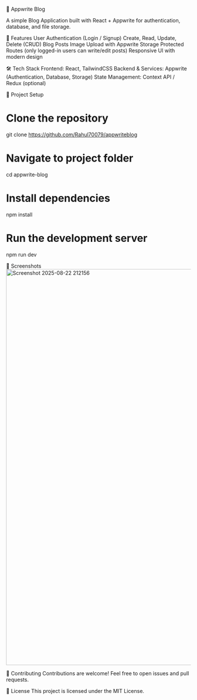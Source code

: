 📝 Appwrite Blog

A simple Blog Application built with React + Appwrite for authentication, database, and file storage.

🚀 Features
User Authentication (Login / Signup)
Create, Read, Update, Delete (CRUD) Blog Posts
Image Upload with Appwrite Storage
Protected Routes (only logged-in users can write/edit posts)
Responsive UI with modern design

🛠️ Tech Stack
Frontend: React, TailwindCSS
Backend & Services: Appwrite (Authentication, Database, Storage)
State Management: Context API / Redux (optional)

📂 Project Setup

# Clone the repository
git clone https://github.com/Rahul70079/appwriteblog
# Navigate to project folder
cd appwrite-blog
# Install dependencies
npm install
# Run the development server
npm run dev

📸 Screenshots
<img width="1918" height="1079" alt="Screenshot 2025-08-22 212156" src="https://github.com/user-attachments/assets/714b0bd7-3b26-4bc8-a861-ac8ad6d8b4b5" />

🤝 Contributing
Contributions are welcome! Feel free to open issues and pull requests.

📜 License
This project is licensed under the MIT License.
